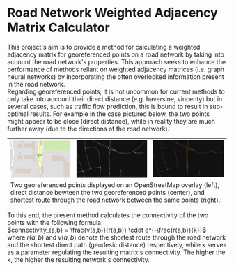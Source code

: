 # Road Network Weighted Adjacency Matrix Calculator

This project's aim is to provide a method for calculating a weighted adjacency matrix for georeferenced points on a road network by taking into account the road network's properties.
This approach seeks to enhance the performance of methods reliant on weighted adjacency matrices (i.e. graph neural networks) by incorporating the often overlooked information present in the road network.  
Regarding georeferenced points, it is not uncommon for current methods to only take into account their direct distance (e.g. haversine, vincenty) but in several cases, such as traffic flow prediction, this is bound to result in sub-optimal results. For example in the case pictured below, the two points might appear to be close (direct distance), while in reality they are much further away (due to the directions of the road network).

<table align='center'>
  <tr>
    <td>
      <img src="./images/osm_tiles.png" width=280px align="right">
    </td>
    <td>
      <img src="./images/direct_distance.png" width=330px/>
    </td>
    <td>
      <img src="./images/road_distance.png" width=330px/>
    </td>
  </tr>
  <tr>
    <td colspan="3">
      Two georeferenced points displayed on an OpenStreetMap overlay (left), direct distance bewteen the two georeferenced points (center), and shortest route through the road network between the same points (right).
    </td>
  </tr>
</table>

To this end, the present method calculates the connectivity of the two points with the following formula:  
$connectivity_{a,b} = \frac{v(a,b)}{r(a,b)} \cdot e^{-\frac{r(a,b)}{k}}$  
where $r(a,b)$ and $v(a,b)$ denote the shortest route through the road network and the shortest direct path (geodesic distance) respectively, while k serves as a parameter regulating the resulting matrix's connectivity. The higher the k, the higher the resulting network's connectivity.
